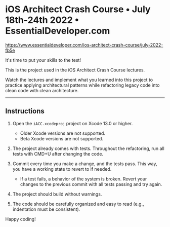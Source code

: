 # iOS Architect Crash Course • July 18th-24th 2022 • EssentialDeveloper.com

https://www.essentialdeveloper.com/ios-architect-crash-course/july-2022-fb5e

It's time to put your skills to the test!

This is the project used in the iOS Architect Crash Course lectures.

Watch the lectures and implement what you learned into this project to practice applying architectural patterns while refactoring legacy code into clean code with clean architecture.

---

## Instructions

1) Open the `iACC.xcodeproj` project on Xcode 13.0 or higher.

	- Older Xcode versions are not supported.
	- Beta Xcode versions are not supported.

2) The project already comes with tests. Throughout the refactoring, run all tests with CMD+U after changing the code.

3) Commit every time you make a change, and the tests pass. This way, you have a working state to revert to if needed.

	- If a test fails, a behavior of the system is broken. Revert your changes to the previous commit with all tests passing and try again.

4) The project should build without warnings.

5) The code should be carefully organized and easy to read (e.g., indentation must be consistent).

Happy coding!
